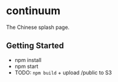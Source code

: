 # continuum
The Chinese splash page.

## Getting Started

* npm install
* npm start
* TODO: `npm build` + upload /public to S3
